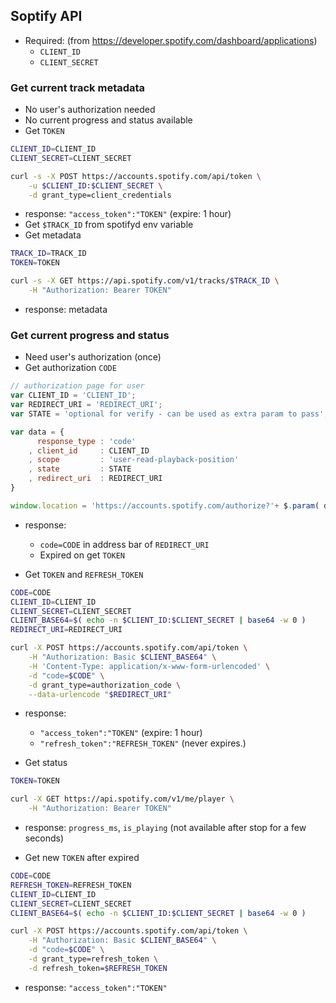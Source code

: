 Soptify API
---

- Required: (from https://developer.spotify.com/dashboard/applications)
	- `CLIENT_ID`
	- `CLIENT_SECRET`

### Get current track metadata
- No user's authorization needed
- No current progress and status available
- Get `TOKEN`
```sh
CLIENT_ID=CLIENT_ID
CLIENT_SECRET=CLIENT_SECRET

curl -s -X POST https://accounts.spotify.com/api/token \
	-u $CLIENT_ID:$CLIENT_SECRET \
	-d grant_type=client_credentials
```
- response: `"access_token":"TOKEN"` (expire: 1 hour)
- Get `$TRACK_ID` from spotifyd env variable
- Get metadata
```sh
TRACK_ID=TRACK_ID
TOKEN=TOKEN

curl -s -X GET https://api.spotify.com/v1/tracks/$TRACK_ID \
	-H "Authorization: Bearer TOKEN"
```
- response: metadata

### Get current progress and status
- Need user's authorization (once)
- Get authorization `CODE`
```js
// authorization page for user
var CLIENT_ID = 'CLIENT_ID';
var REDIRECT_URI = 'REDIRECT_URI';
var STATE = 'optional for verify - can be used as extra param to pass';

var data = {
	  response_type : 'code'
	, client_id     : CLIENT_ID
	, scope         : 'user-read-playback-position'
	, state         : STATE
	, redirect_uri  : REDIRECT_URI
}

window.location = 'https://accounts.spotify.com/authorize?'+ $.param( data );
```
- response:
	- `code=CODE` in address bar of `REDIRECT_URI`
	- Expired on get `TOKEN`

- Get `TOKEN` and `REFRESH_TOKEN`
```sh
CODE=CODE
CLIENT_ID=CLIENT_ID
CLIENT_SECRET=CLIENT_SECRET
CLIENT_BASE64=$( echo -n $CLIENT_ID:$CLIENT_SECRET | base64 -w 0 )
REDIRECT_URI=REDIRECT_URI

curl -X POST https://accounts.spotify.com/api/token \
	-H "Authorization: Basic $CLIENT_BASE64" \
	-H 'Content-Type: application/x-www-form-urlencoded' \
	-d "code=$CODE" \
	-d grant_type=authorization_code \
	--data-urlencode "$REDIRECT_URI"
```
- response:
	- `"access_token":"TOKEN"` (expire: 1 hour)
	- `"refresh_token":"REFRESH_TOKEN"` (never expires.)

- Get status
```sh
TOKEN=TOKEN

curl -X GET https://api.spotify.com/v1/me/player \
	-H "Authorization: Bearer TOKEN"
```
- response: `progress_ms`, `is_playing` (not available after stop for a few seconds)

- Get new `TOKEN` after expired
```sh
CODE=CODE
REFRESH_TOKEN=REFRESH_TOKEN
CLIENT_ID=CLIENT_ID
CLIENT_SECRET=CLIENT_SECRET
CLIENT_BASE64=$( echo -n $CLIENT_ID:$CLIENT_SECRET | base64 -w 0 )

curl -X POST https://accounts.spotify.com/api/token \
	-H "Authorization: Basic $CLIENT_BASE64" \
	-d "code=$CODE" \
	-d grant_type=refresh_token \
	-d refresh_token=$REFRESH_TOKEN
```
- response: `"access_token":"TOKEN"`
